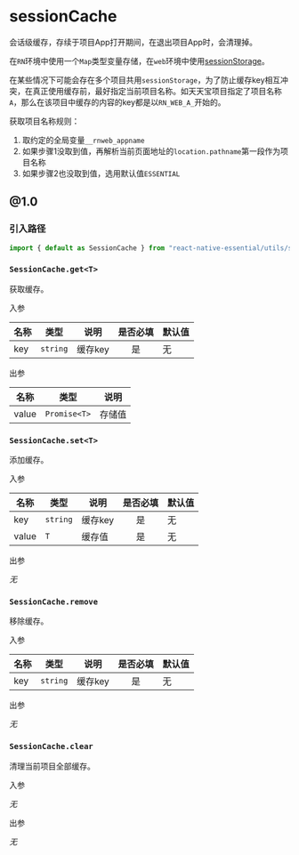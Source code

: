 # sessionCache  

会话级缓存，存续于项目App打开期间，在退出项目App时，会清理掉。  

在`RN`环境中使用一个`Map`类型变量存储，在`web`环境中使用[sessionStorage](https://developer.mozilla.org/zh-CN/docs/Web/API/Window/sessionStorage)。  

在某些情况下可能会存在多个项目共用`sessionStorage`，为了防止缓存key相互冲突，在真正使用缓存前，最好指定当前项目名称。如天天宝项目指定了项目名称`A`，那么在该项目中缓存的内容的key都是以`RN_WEB_A_`开始的。 

获取项目名称规则：  

1. 取约定的全局变量`__rnweb_appname`  
2. 如果步骤1没取到值，再解析当前页面地址的`location.pathname`第一段作为项目名称  
3. 如果步骤2也没取到值，选用默认值`ESSENTIAL`

## @1.0   

### 引入路径  

```js  
import { default as SessionCache } from "react-native-essential/utils/sessionCache/@1.0";
```  

### `SessionCache.get<T>`  

获取缓存。

入参  

| 名称 | 类型 | 说明 | 是否必填 | 默认值 |
| - | - | - | :-: | :- | 
| key | `string` | 缓存key | 是 | 无 |   


出参    

| 名称 | 类型 | 说明 | 
| - | - | - | 
| value | `Promise<T>` | 存储值 |  


### `SessionCache.set<T>`    

添加缓存。

入参  

| 名称 | 类型 | 说明 | 是否必填 | 默认值 |
| - | - | - | :-: | :- | 
| key | `string` | 缓存key | 是 | 无 |   
| value | `T` | 缓存值 | 是 | 无 |   


出参    

_无_


### `SessionCache.remove`    

移除缓存。

入参  

| 名称 | 类型 | 说明 | 是否必填 | 默认值 |
| - | - | - | :-: | :- | 
| key | `string` | 缓存key | 是 | 无 |   


出参    

_无_  

### `SessionCache.clear`    

清理当前项目全部缓存。

入参  

_无_ 


出参    

_无_  






